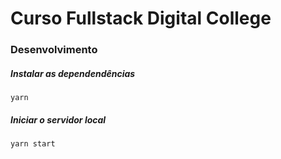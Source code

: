 # Curso Fullstack Digital College


### Desenvolvimento

##### Instalar as dependendências
```
yarn
```

##### Iniciar o servidor local
```
yarn start
```
